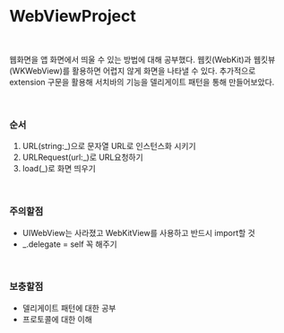 <br>

# WebViewProject

<br>

웹화면을 앱 화면에서 띄울 수 있는 방법에 대해 공부했다. 웹킷(WebKit)과 웹킷뷰(WKWebView)를 활용하면 어렵지 않게 화면을 나타낼 수 있다. 추가적으로 extension 구문을 활용해 서치바의 기능을 델리게이트 패턴을 통해 만들어보았다.

<br>

### 순서

1. URL(string:_)으로 문자열 URL로 인스턴스화 시키기
2. URLRequest(url:_)로 URL요청하기
3. load(_)로 화면 띄우기

<br>

### 주의할점

- UIWebView는 사라졌고 WebKitView를 사용하고 반드시 import할 것
- _.delegate = self 꼭 해주기

<br>

### 보충할점

- 델리게이트 패턴에 대한 공부
- 프로토콜에 대한 이해

<br>



